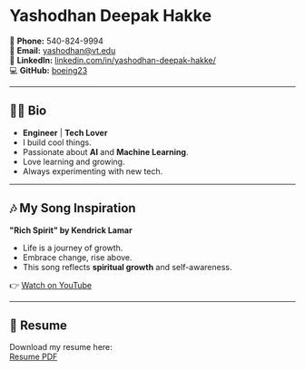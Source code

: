 # Yashodhan Deepak Hakke

📱 **Phone:** 540-824-9994  
📧 **Email:** [yashodhan@vt.edu](mailto:yashodhan@vt.edu)  
🔗 **LinkedIn:** [linkedin.com/in/yashodhan-deepak-hakke/](https://www.linkedin.com/in/yashodhan-deepak-hakke/)  
💻 **GitHub:** [boeing23](https://github.com/boeing23)

---

## 👨‍💻 Bio

- **Engineer** | **Tech Lover**  
- I build cool things.  
- Passionate about **AI** and **Machine Learning**.  
- Love learning and growing.  
- Always experimenting with new tech.

---

## 🎶 My Song Inspiration

**"Rich Spirit" by Kendrick Lamar**  
- Life is a journey of growth.  
- Embrace change, rise above.  
- This song reflects **spiritual growth** and self-awareness.  

👉 [Watch on YouTube](https://www.youtube.com/watch?v=4V9Y4iJ7t0I)

---

## 📄 Resume

Download my resume here:  
[Resume PDF](./path/to/your/resume.pdf)
